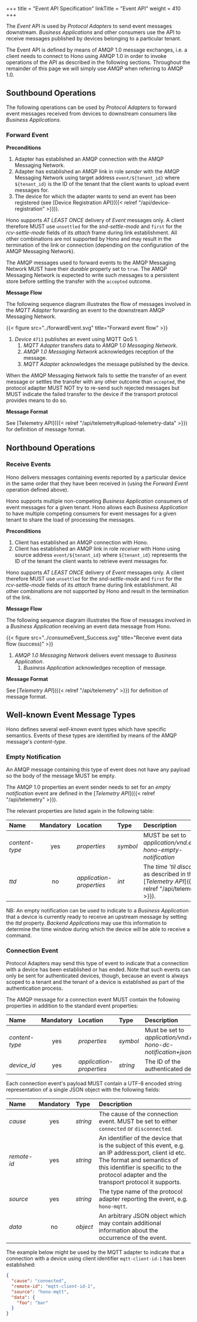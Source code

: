 +++
title = "Event API Specification"
linkTitle = "Event API"
weight = 410
+++

The *Event* API is used by *Protocol Adapters* to send event messages downstream.
*Business Applications* and other consumers use the API to receive messages published by devices belonging to a particular tenant.
<!--more-->

The Event API is defined by means of AMQP 1.0 message exchanges, i.e. a client needs to connect to Hono using AMQP 1.0 in order to invoke operations of the API as described in the following sections. Throughout the remainder of this page we will simply use *AMQP* when referring to AMQP 1.0.


## Southbound Operations

The following operations can be used by *Protocol Adapters* to forward event messages received from devices to downstream consumers like *Business Applications*.

### Forward Event

**Preconditions**

1. Adapter has established an AMQP connection with the AMQP Messaging Network.
1. Adapter has established an AMQP link in role *sender* with the AMQP Messaging Network using target address `event/${tenant_id}` where `${tenant_id}` is the ID of the tenant that the client wants to upload event messages for. 
1. The device for which the adapter wants to send an event has been registered (see [Device Registration API]({{< relref "/api/device-registration" >}})).

Hono supports *AT LEAST ONCE* delivery of *Event* messages only. A client therefore MUST use `unsettled` for the *snd-settle-mode* and `first` for the *rcv-settle-mode* fields of its *attach* frame during link establishment. All other combinations are not supported by Hono and may result in the termination of the link or connection (depending on the configuration of the AMQP Messaging Network).

The AMQP messages used to forward events to the AMQP Messaging Network MUST have their <em>durable</em> property set to `true`. The AMQP Messaging Network is expected to write such messages to a persistent store before settling the transfer with the `accepted` outcome.

**Message Flow**

The following sequence diagram illustrates the flow of messages involved in the *MQTT Adapter* forwarding an event to the downstream AMQP Messaging Network.

{{< figure src="../forwardEvent.svg" title="Forward event flow" >}}

1. *Device* `4711` publishes an event using MQTT QoS 1.
   1. *MQTT Adapter* transfers data to *AMQP 1.0 Messaging Network*.
   1. *AMQP 1.0 Messaging Network* acknowledges reception of the message.
   1. *MQTT Adapter* acknowledges the message published by the device.

When the AMQP Messaging Network fails to settle the transfer of an event message or settles the transfer with any other outcome than `accepted`, the protocol adapter MUST NOT try to re-send such rejected messages but MUST indicate the failed transfer to the device if the transport protocol provides means to do so.

**Message Format**

See [Telemetry API]({{< relref "/api/telemetry#upload-telemetry-data" >}}) for definition of message format.

## Northbound Operations

### Receive Events

Hono delivers messages containing events reported by a particular device in the same order that they have been received in (using the *Forward Event* operation defined above).

Hono supports multiple non-competing *Business Application* consumers of event messages for a given tenant. Hono allows each *Business Application* to have multiple competing consumers for event messages for a given tenant to share the load of processing the messages.

**Preconditions**

1. Client has established an AMQP connection with Hono.
2. Client has established an AMQP link in role *receiver* with Hono using source address `event/${tenant_id}` where `${tenant_id}` represents the ID of the tenant the client wants to retrieve event messages for.

Hono supports *AT LEAST ONCE* delivery of *Event* messages only. A client therefore MUST use `unsettled` for the *snd-settle-mode* and `first` for the *rcv-settle-mode* fields of its *attach* frame during link establishment. All other combinations are not supported by Hono and result in the termination of the link.

**Message Flow**

The following sequence diagram illustrates the flow of messages involved in a *Business Application* receiving an event data message from Hono. 


{{< figure src="../consumeEvent_Success.svg" title="Receive event data flow (success)" >}}

1. *AMQP 1.0 Messaging Network* delivers event message to *Business Application*.
   1. *Business Application* acknowledges reception of message.

**Message Format**

See [*Telemetry API*]({{< relref "/api/telemetry" >}}) for definition of message format. 


## Well-known Event Message Types

Hono defines several *well-known* event types which have specific semantics. Events of these types are identified by means of the AMQP message's *content-type*.

### Empty Notification

An AMQP message containing this type of event does not have any payload so the body of the message MUST be empty.

The AMQP 1.0 properties an event sender needs to set for an *empty notification* event are defined in the [*Telemetry API*]({{< relref "/api/telemetry" >}}). 

The relevant properties are listed again in the following table:

| Name           | Mandatory        | Location                 | Type      | Description |
| :------------- | :--------------: | :----------------------- | :-------- | :---------- |
| *content-type* | yes              | *properties*             | *symbol*  | MUST be set to *application/vnd.eclipse-hono-empty-notification* |
| *ttd*          | no               | *application-properties* | *int*     | The *time 'til disconnect* as described in the [*Telemetry API*]({{< relref "/api/telemetry" >}}). |

NB: An empty notification can be used to indicate to a *Business Application* that a device is currently ready to receive an upstream message by setting the *ttd* property. *Backend Applications* may use this information to determine the time window during which the device will be able to receive a command.

### Connection Event

Protocol Adapters may send this type of event to indicate that a connection with a device has
been established or has ended. Note that such events can only be sent for authenticated devices,
though, because an event is always scoped to a tenant and the tenant of a device is
established as part of the authentication process.

The AMQP message for a connection event MUST contain the following properties in addition to the standard event properties:

| Name           | Mandatory | Location                 | Type      | Description |
| :------------- | :-------: | :----------------------- | :-------- | :---------- |
| *content-type* | yes       | *properties*             | *symbol*  | Must be set to  *application/vnd.eclipse-hono-dc-notification+json* |
| *device_id*    | yes       | *application-properties* | *string*  | The ID of the authenticated device |

Each connection event's payload MUST contain a UTF-8 encoded string representation of a single JSON object with the following fields:

| Name        | Mandatory | Type      | Description |
| :---------- | :-------: | :-------- | :---------- |
| *cause*     | yes       | *string*  | The cause of the connection event. MUST be set to either `connected` or `disconnected`. |
| *remote-id* | yes       | *string*  | An identifier of the device that is the subject of this event, e.g. an IP address:port, client id etc. The format and semantics of this identifier is specific to the protocol adapter and the transport protocol it supports. |
| *source*    | yes       | *string*  | The type name of the protocol adapter reporting the event, e.g. `hono-mqtt`. |
| *data*      | no        | *object*  | An arbitrary JSON object which may contain additional information about the occurrence of the event. |

The example below might be used by the MQTT adapter to indicate that a connection with a device using client identifier `mqtt-client-id-1` has been established:

~~~json
{
  "cause": "connected",
  "remote-id": "mqtt-client-id-1",
  "source": "hono-mqtt",
  "data": {
    "foo": "bar"
  }
}
~~~
